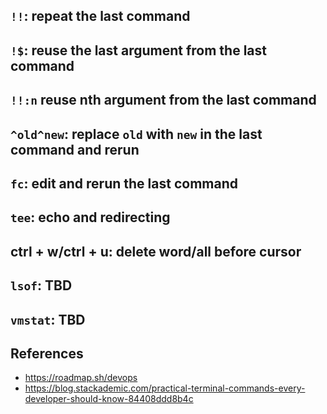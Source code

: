 ## `!!`: repeat the last command

## `!$`: reuse the last argument from the last command

## `!!:n` reuse nth argument from the last command

## `^old^new`: replace `old` with `new` in the last command and rerun

## `fc`: edit and rerun the last command

## `tee`: echo and redirecting

## ctrl + w/ctrl + u: delete word/all before cursor

## `lsof`: TBD

## `vmstat`: TBD


## References


* https://roadmap.sh/devops
* https://blog.stackademic.com/practical-terminal-commands-every-developer-should-know-84408ddd8b4c
